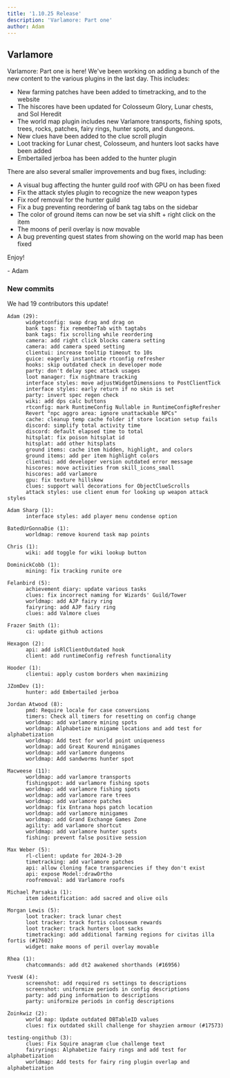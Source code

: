 ```yaml
---
title: '1.10.25 Release'
description: 'Varlamore: Part one'
author: Adam
---
```


## Varlamore

Varlamore: Part one is here! We've been working on adding a bunch of the new content to the various plugins in the last day. This includes:

- New farming patches have been added to timetracking, and to the website
- The hiscores have been updated for Colosseum Glory, Lunar chests, and Sol Heredit
- The world map plugin includes new Varlamore transports, fishing spots, trees, rocks, patches, fairy rings, hunter spots, and dungeons.
- New clues have been added to the clue scroll plugin
- Loot tracking for Lunar chest, Colosseum, and hunters loot sacks have been added
- Embertailed jerboa has been added to the hunter plugin

There are also several smaller improvements and bug fixes, including:

- A visual bug affecting the hunter guild roof with GPU on has been fixed
- Fix the attack styles plugin to recognize the new weapon types
- Fix roof removal for the hunter guild
- Fix a bug preventing reordering of bank tag tabs on the sidebar
- The color of ground items can now be set via shift + right click on the item
- The moons of peril overlay is now movable
- A bug preventing quest states from showing on the world map has been fixed

Enjoy!

\- Adam

### New commits

We had 19 contributors this update!

```
Adam (29):
      widgetconfig: swap drag and drag on
      bank tags: fix rememberTab with tagtabs
      bank tags: fix scrolling while reordering
      camera: add right click blocks camera setting
      camera: add camera speed setting
      clientui: increase tooltip timeout to 10s
      guice: eagerly instantiate rtconfig refresher
      hooks: skip outdated check in developer mode
      party: don't delay spec attack usages
      loot manager: fix nightmare tracking
      interface styles: move adjustWidgetDimensions to PostClientTick
      interface styles: early return if no skin is set
      party: invert spec regen check
      wiki: add dps calc buttons
      rtconfig: mark RuntimeConfig Nullable in RuntimeConfigRefresher
      Revert "npc aggro area: ignore unattackable NPCs"
      cache: cleanup temp cache folder if store location setup fails
      discord: simplify total activity time
      discord: default elapsed time to total
      hitsplat: fix poison hitsplat id
      hitsplat: add other hitsplats
      ground items: cache item hidden, highlight, and colors
      ground items: add per item highlight colors
      clientui: add developer version outdated error message
      hiscores: move activities from skill_icons_small
      hiscores: add varlamore
      gpu: fix texture hillskew
      clues: support wall decorations for ObjectClueScrolls
      attack styles: use client enum for looking up weapon attack styles

Adam Sharp (1):
      interface styles: add player menu condense option

BatedUrGonnaDie (1):
      worldmap: remove kourend task map points

Chris (1):
      wiki: add toggle for wiki lookup button

DominickCobb (1):
      mining: fix tracking runite ore

Felanbird (5):
      achievement diary: update various tasks
      clues: fix incorrect naming for Wizards' Guild/Tower
      worldmap: add AJP fairy ring
      fairyring: add AJP fairy ring
      clues: add Valmore clues

Frazer Smith (1):
      ci: update github actions

Hexagon (2):
      api: add isRlClientOutdated hook
      client: add runtimeConfig refresh functionality

Hooder (1):
      clientui: apply custom borders when maximizing

JZomDev (1):
      hunter: add Embertailed jerboa

Jordan Atwood (8):
      pmd: Require locale for case conversions
      timers: Check all timers for resetting on config change
      worldmap: add varlamore mining spots
      worldmap: Alphabetize minigame locations and add test for alphabetization
      worldmap: Add test for world point uniqueness
      worldmap: add Great Kourend minigames
      worldmap: add varlamore dungeons
      worldmap: Add sandworms hunter spot

Macweese (11):
      worldmap: add varlamore transports
      fishingspot: add varlamore fishing spots
      worldmap: add varlamore fishing spots
      worldmap: add varlamore rare trees
      worldmap: add varlamore patches
      worldmap: fix Entrana hops patch location
      worldmap: add varlamore minigames
      worldmap: add Grand Exchange Games Zone
      agility: add varlamore shortcut
      worldmap: add varlamore hunter spots
      fishing: prevent false positive session

Max Weber (5):
      rl-client: update for 2024-3-20
      timetracking: add varlamore patches
      api: allow cloning face transparencies if they don't exist
      api: expose Model::drawOrtho
      roofremoval: add Varlamore roofs

Michael Parsakia (1):
      item identification: add sacred and olive oils

Morgan Lewis (5):
      loot tracker: track lunar chest
      loot tracker: track fortis colosseum rewards
      loot tracker: track hunters loot sacks
      timetracking: add additional farming regions for civitas illa fortis (#17602)
      widget: make moons of peril overlay movable

Rhea (1):
      chatcommands: add dt2 awakened shorthands (#16956)

YvesW (4):
      screenshot: add required rs settings to descriptions
      screenshot: uniformize periods in config descriptions
      party: add ping information to descriptions
      party: uniformize periods in config descriptions

Zoinkwiz (2):
      world map: Update outdated DBTableID values
      clues: fix outdated skill challenge for shayzien armour (#17573)

testing-ongithub (3):
      clues: Fix Squire anagram clue challenge text
      fairyrings: Alphabetize fairy rings and add test for alphabetization
      worldmap: Add tests for fairy ring plugin overlap and alphabetization
```
